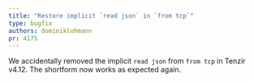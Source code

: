 ```yaml
---
title: "Restore implicit `read json` in `from tcp`"
type: bugfix
authors: dominiklohmann
pr: 4175
---
```


We accidentally removed the implicit `read json` from `from tcp` in Tenzir
v4.12. The shortform now works as expected again.
